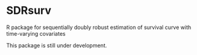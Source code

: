 # SDRsurv

R package for sequentially doubly robust estimation of survival curve with time-varying covariates

This package is still under development.
